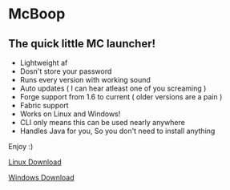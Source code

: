 # McBoop
## The quick little MC launcher!
* Lightweight af
* Dosn't store your password
* Runs every version with working sound
* Auto updates ( I can hear atleast one of you screaming )
* Forge support from 1.6 to current ( older versions are a pain )
* Fabric support
* Works on Linux and Windows!
* CLI only means this can be used nearly anywhere
* Handles Java for you, So you don't need to install anything

Enjoy :)

[Linux Download](https://mcboop.boops.org/McBoop/McBoop)

[Windows Download](https://mcboop.boops.org/McBoop/McBoop.exe)
